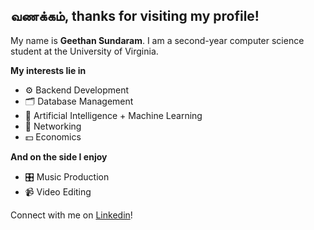 ## வணக்கம், thanks for visiting my profile!

My name is **Geethan Sundaram**. I am a second-year computer science student at the University of Virginia.

**My interests lie in**
- ⚙️ Backend Development
- 🗂️ Database Management
- 🤖 Artificial Intelligence + Machine Learning
- 🛜 Networking
- 💵 Economics

**And on the side I enjoy**
- 🎛️ Music Production
- 📹 Video Editing

Connect with me on [Linkedin](https://www.linkedin.com/in/geethan-sundaram/)!
